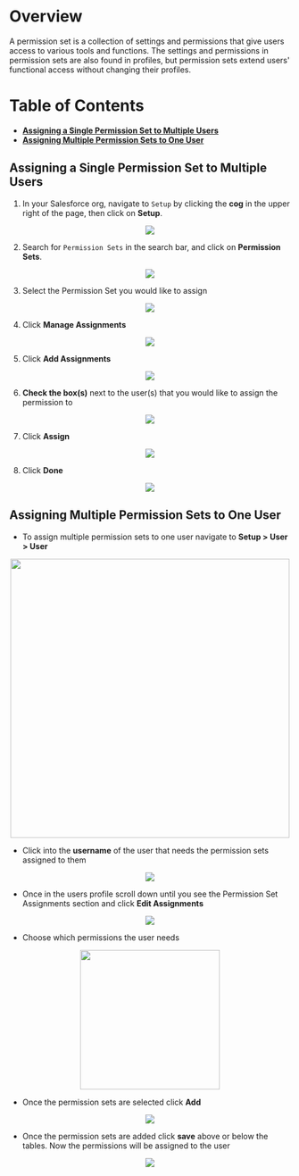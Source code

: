 # Overview

A permission set is a collection of settings and permissions that give users access to various tools and functions. The settings and permissions in permission sets are also found in profiles, but permission sets extend users' functional access without changing their profiles.

# Table of Contents 
  * __[Assigning a Single Permission Set to Multiple Users](#assigning-a-single-permission-set-to-multiple-users)__       
  * __[Assigning Multiple Permission Sets to One User](#assigning-multiple-permission-sets-to-one-user)__

## Assigning a Single Permission Set to Multiple Users

1. In your Salesforce org, navigate to `Setup` by clicking the __cog__ in the upper right of the page, then click on  __Setup__.

<p align="center"><img src="https://s3.us-east-2.amazonaws.com/appiphony-parts-catalog/How+to+set+up+Financial+Services+Cloud/setupnav.png?raw=true"></p>

2. Search for `Permission Sets` in the search bar, and click on __Permission Sets__.

<p align="center"><img src="https://s3.us-east-2.amazonaws.com/appiphony-parts-catalog/How+to+set+up+Financial+Services+Cloud/searchpermissions.png?raw=true"></p>

3. Select the Permission Set you would like to assign

<p align="center"><img src=https://s3.us-east-2.amazonaws.com/appiphony-parts-catalog/Permission+Set/Screenshot+2018-09-13+11.13.56.png></p>

4. Click **Manage Assignments**

<p align="center"><img src=https://s3.us-east-2.amazonaws.com/appiphony-parts-catalog/Permission+Set/Screenshot+2018-09-13+11.26.41.png></p>

5. Click **Add Assignments**

<p align="center"><img src=https://s3.us-east-2.amazonaws.com/appiphony-parts-catalog/Permission+Set/Screenshot+2018-09-13+13.27.43.png></p>

6. **Check the box(s)** next to the user(s) that you would like to assign the permission to 

<p align="center"><img src=https://s3.us-east-2.amazonaws.com/appiphony-parts-catalog/Permission+Set/Screenshot+2018-09-13+13.40.50.png></p>

7. Click **Assign**

<p align="center"><img src=https://s3.us-east-2.amazonaws.com/appiphony-parts-catalog/Permission+Set/Screenshot+2018-09-13+13.46.36.png></p>

8. Click **Done**

<p align="center"><img src=https://s3.us-east-2.amazonaws.com/appiphony-parts-catalog/Permission+Set/Screenshot+2018-09-13+13.54.01.png></p>

## Assigning Multiple Permission Sets to One User

* To assign multiple permission sets to one user navigate to **Setup > User > User**

<p align="center"><img height="500" src=https://s3.us-east-2.amazonaws.com/appiphony-parts-catalog/Permission+Set/Screenshot+2018-09-12+14.40.05.png></p>

* Click into the **username** of the user that needs the permission sets assigned to them 

<p align="center"><img src=https://s3.us-east-2.amazonaws.com/appiphony-parts-catalog/Permission+Set/Screenshot+2018-09-12+14.53.19.png></p>

* Once in the users profile scroll down until you see the Permission Set Assignments section and click **Edit Assignments**

<p align="center"><img src=https://s3.us-east-2.amazonaws.com/appiphony-parts-catalog/Permission+Set/Screenshot+2018-09-12+15.01.25.png></p>

* Choose which permissions the user needs 

<p align="center"><img height="250" src=https://s3.us-east-2.amazonaws.com/appiphony-parts-catalog/Permission+Set/Screenshot+2018-09-12+15.30.39.png></p>

* Once the permission sets are selected click **Add**

<p align="center"><img src=https://s3.us-east-2.amazonaws.com/appiphony-parts-catalog/Permission+Set/Screenshot+2018-09-12+15.35.23.png></p>

* Once the permission sets are added click **save** above or below the tables. Now the permissions will be assigned to the user

<p align="center"><img src=https://s3.us-east-2.amazonaws.com/appiphony-parts-catalog/Permission+Set/Screenshot+2018-09-12+16.03.25.png></p>

